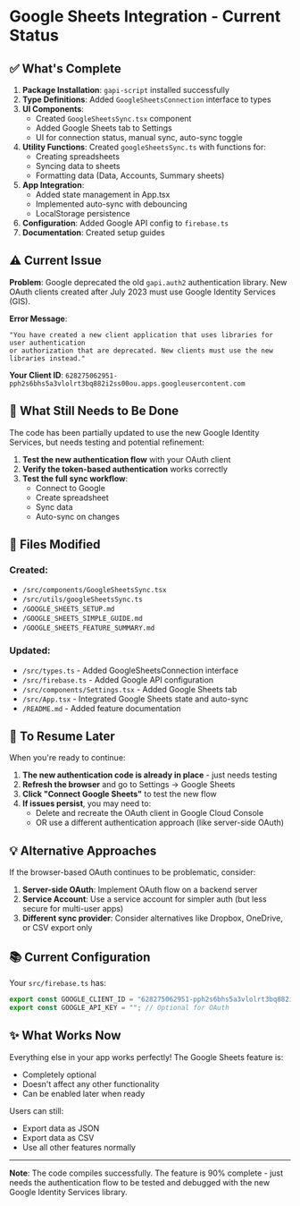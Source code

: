 # Google Sheets Integration - Current Status

## ✅ What's Complete

1. **Package Installation**: `gapi-script` installed successfully
2. **Type Definitions**: Added `GoogleSheetsConnection` interface to types
3. **UI Components**: 
   - Created `GoogleSheetsSync.tsx` component
   - Added Google Sheets tab to Settings
   - UI for connection status, manual sync, auto-sync toggle
4. **Utility Functions**: Created `googleSheetsSync.ts` with functions for:
   - Creating spreadsheets
   - Syncing data to sheets
   - Formatting data (Data, Accounts, Summary sheets)
5. **App Integration**:
   - Added state management in App.tsx
   - Implemented auto-sync with debouncing
   - LocalStorage persistence
6. **Configuration**: Added Google API config to `firebase.ts`
7. **Documentation**: Created setup guides

## ⚠️ Current Issue

**Problem**: Google deprecated the old `gapi.auth2` authentication library. New OAuth clients created after July 2023 must use Google Identity Services (GIS).

**Error Message**: 
```
"You have created a new client application that uses libraries for user authentication 
or authorization that are deprecated. New clients must use the new libraries instead."
```

**Your Client ID**: `628275062951-pph2s6bhs5a3vlolrt3bq882i2ss00ou.apps.googleusercontent.com`

## 🔧 What Still Needs to Be Done

The code has been partially updated to use the new Google Identity Services, but needs testing and potential refinement:

1. **Test the new authentication flow** with your OAuth client
2. **Verify the token-based authentication** works correctly
3. **Test the full sync workflow**:
   - Connect to Google
   - Create spreadsheet
   - Sync data
   - Auto-sync on changes

## 📝 Files Modified

### Created:
- `/src/components/GoogleSheetsSync.tsx`
- `/src/utils/googleSheetsSync.ts`
- `/GOOGLE_SHEETS_SETUP.md`
- `/GOOGLE_SHEETS_SIMPLE_GUIDE.md`
- `/GOOGLE_SHEETS_FEATURE_SUMMARY.md`

### Updated:
- `/src/types.ts` - Added GoogleSheetsConnection interface
- `/src/firebase.ts` - Added Google API configuration
- `/src/components/Settings.tsx` - Added Google Sheets tab
- `/src/App.tsx` - Integrated Google Sheets state and auto-sync
- `/README.md` - Added feature documentation

## 🎯 To Resume Later

When you're ready to continue:

1. **The new authentication code is already in place** - just needs testing
2. **Refresh the browser** and go to Settings → Google Sheets
3. **Click "Connect Google Sheets"** to test the new flow
4. **If issues persist**, you may need to:
   - Delete and recreate the OAuth client in Google Cloud Console
   - OR use a different authentication approach (like server-side OAuth)

## 💡 Alternative Approaches

If the browser-based OAuth continues to be problematic, consider:

1. **Server-side OAuth**: Implement OAuth flow on a backend server
2. **Service Account**: Use a service account for simpler auth (but less secure for multi-user apps)
3. **Different sync provider**: Consider alternatives like Dropbox, OneDrive, or CSV export only

## 📚 Current Configuration

Your `src/firebase.ts` has:
```typescript
export const GOOGLE_CLIENT_ID = "628275062951-pph2s6bhs5a3vlolrt3bq882i2ss00ou.apps.googleusercontent.com";
export const GOOGLE_API_KEY = ""; // Optional for OAuth
```

## ✨ What Works Now

Everything else in your app works perfectly! The Google Sheets feature is:
- Completely optional
- Doesn't affect any other functionality
- Can be enabled later when ready

Users can still:
- Export data as JSON
- Export data as CSV
- Use all other features normally

---

**Note**: The code compiles successfully. The feature is 90% complete - just needs the authentication flow to be tested and debugged with the new Google Identity Services library.

